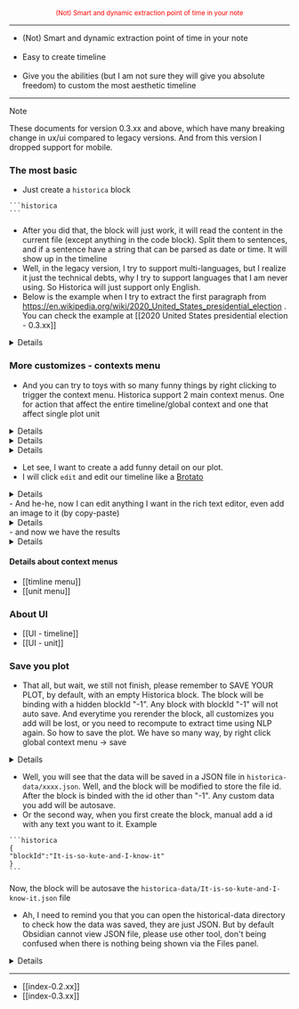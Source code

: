 <div align="center" style="color:red">
<sub>
(Not) Smart and dynamic extraction point of time in your note
</sub>
</div>

---


<ul>

<li>(Not) Smart and dynamic extraction point of time in your note</li>
<br/>
<li> Easy to create timeline </li>
<br/>
<li>Give you the abilities (but I am not sure they will give you absolute freedom) to custom the most aesthetic timeline </li>


</ul>

---

>[!note]
>These documents for version 0.3.xx and above, which have many breaking change in ux/ui compared to legacy versions. And from this version I dropped support for mobile.

### The most basic
- Just create a `historica` block

````
```historica
```
````

- After you did that, the block will just work, it will read the content in the current file (except anything in the code block). Split them to sentences, and if a sentence have a string that can be parsed as date or time. It will show up in the timeline
- Well, in the legacy version, I try to support multi-languages, but I realize it just the technical debts, why I try to support languages that I am never using. So Historica will just support only English.
- Below is the example when I try to extract the first paragraph from https://en.wikipedia.org/wiki/2020_United_States_presidential_election . You can check the example at [[2020 United States presidential election - 0.3.xx]]

<details>


![[Pasted image 20241022232403.png]]

</details>


### More customizes - contexts menu
- And you can try to toys with so many funny things  by right clicking  to trigger the context menu. Historica support 2 main context menus. One for action that affect the entire timeline/global context and one that affect single plot unit

<details>

![[Pasted image 20241022233205.png]]


</details>

<details>


![[Pasted image 20241022233235.png]]


</details>

<details>

![[Pasted image 20241022233635.png]]

</details>


- Let see, I want to create a add funny detail on our plot.
- I will click `edit` and edit our timeline like a [Brotato](https://store.steampowered.com/app/1942280/Brotato/)
<details>

![[Pasted image 20241022233902.png]]

</details>
- And he-he, now I can edit anything I want in the rich text editor, even add an image to it (by copy-paste)

<details>

![[Pasted image 20241022234521.png]]

</details>
- and now we have the results

<details>

![[Pasted image 20241022234622.png]]

</details>

#### Details about context menus
- [[timline menu]]
- [[unit menu]]
 
### About UI
- [[UI - timeline]]
- [[UI - unit]]


### Save you plot
- That all, but wait, we still not finish, please remember to SAVE YOUR PLOT, by default, with an empty Historica block. The block will be binding with a hidden blockId "-1". Any block with blockId "-1" will not auto save. And everytime you rerender the block, all customizes you add will be lost, or you need to recompute to extract time using NLP again. So how to save the plot. We have so many way, by right click global context menu -> save

<details>


 ![[Pasted image 20241022234801.png]]


</details>

- Well, you will see that the data will be saved in a JSON file in  `historica-data/xxxx.json`. Well, and the block will be modified to store the file id. After the block is binded with the id other than "-1". Any custom data you add will be autosave. 
- Or the second way, when you first create the block, manual add a id with any text you want to it. Example
````
```historica
{
"blockId":"It-is-so-kute-and-I-know-it"
}
```
````
Now, the block will be autosave the `historica-data/It-is-so-kute-and-I-know-it.json` file 
- Ah, I need to remind you that you can open the historical-data directory to check how the data was saved, they are just JSON. But by default Obsidian cannot view JSON file, please use other tool, don't being confused when there is nothing being shown via the Files panel.

<details>


![[Pasted image 20241022235212.png]]


</details>


---
- [[index-0.2.xx]]
- [[index-0.3.xx]]
